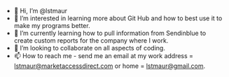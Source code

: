 - 👋 Hi, I’m @lstmaur
- 👀 I’m interested in learning more about Git Hub and how to best use it to make my programs better.
- 🌱 I’m currently learning how to pull information from Sendinblue to create custom reports for the company where I work.
- 💞️ I’m looking to collaborate on all aspects of coding.
- 📫 How to reach me - send me an email at my work address = lstmaur@marketaccessdirect.com or home = lstmaur@gmail.com.

<!---
lstmaur/lstmaur is a ✨ special ✨ repository because its `README.md` (this file) appears on your GitHub profile.
You can click the Preview link to take a look at your changes.
--->
